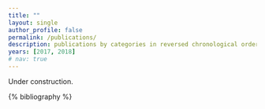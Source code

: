 ```yaml
---
title: ""
layout: single
author_profile: false
permalink: /publications/
description: publications by categories in reversed chronological order. generated by jekyll-scholar.
years: [2017, 2018]
# nav: true
---
```


Under construction.

{% bibliography %}